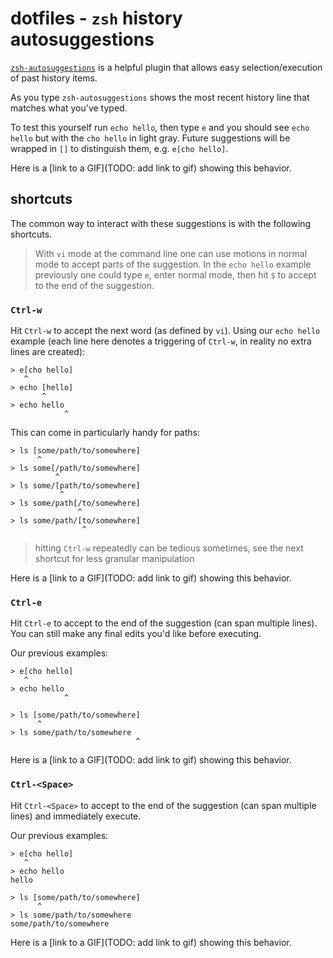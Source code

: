 # dotfiles - `zsh` history autosuggestions

[`zsh-autosuggestions`](https://github.com/zsh-users/zsh-autosuggestions) is a helpful plugin that allows easy selection/execution of past history items.

As you type `zsh-autosuggestions` shows the most recent history line that matches what you've typed.

To test this yourself run `echo hello`, then type `e` and you should see `echo hello` but with the `cho hello` in light gray. Future suggestions will be wrapped in `[]` to distinguish them, e.g. `e[cho hello]`.

Here is a [link to a GIF](TODO: add link to gif) showing this behavior.

## shortcuts

The common way to interact with these suggestions is with the following shortcuts.

> With `vi` mode at the command line one can use motions in normal mode to accept parts of the suggestion. In the `echo hello` example previously one could type `e`, enter normal mode, then hit `$` to accept to the end of the suggestion.

### `Ctrl-w`

Hit `Ctrl-w` to accept the next word (as defined by `vi`). Using our `echo hello` example (each line here denotes a triggering of `Ctrl-w`, in reality no extra lines are created):

```shell
> e[cho hello]
   ^
> echo [hello]
       ^
> echo hello
            ^
```

This can come in particularly handy for paths:

```shell
> ls [some/path/to/somewhere]
      ^
> ls some[/path/to/somewhere]
          ^
> ls some/[path/to/somewhere]
           ^
> ls some/path[/to/somewhere]
               ^
> ls some/path/[to/somewhere]
                ^
```

> hitting `Ctrl-w` repeatedly can be tedious sometimes, see the next shortcut for less granular manipulation

Here is a [link to a GIF](TODO: add link to gif) showing this behavior.

### `Ctrl-e`

Hit `Ctrl-e` to accept to the end of the suggestion (can span multiple lines). You can still make any final edits you'd like before executing.

Our previous examples:

```shell
> e[cho hello]
   ^
> echo hello
            ^
```

```shell
> ls [some/path/to/somewhere]
      ^
> ls some/path/to/somewhere
                            ^
```

Here is a [link to a GIF](TODO: add link to gif) showing this behavior.

### `Ctrl-<Space>`

Hit `Ctrl-<Space>` to accept to the end of the suggestion (can span multiple lines) and immediately execute.

Our previous examples:

```shell
> e[cho hello]
   ^
> echo hello
hello
```

```shell
> ls [some/path/to/somewhere]
      ^
> ls some/path/to/somewhere
some/path/to/somewhere
```

Here is a [link to a GIF](TODO: add link to gif) showing this behavior.
